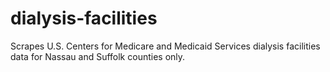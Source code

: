 # dialysis-facilities
Scrapes U.S. Centers for Medicare and Medicaid Services dialysis facilities data for Nassau and Suffolk counties only.